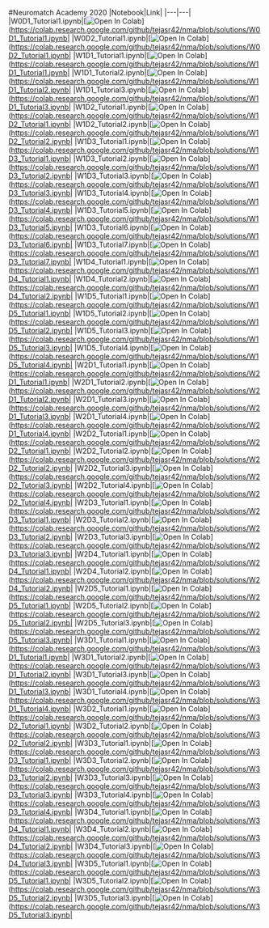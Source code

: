 #Neuromatch Academy 2020
|Notebook|Link|
|---|---|
|W0D1_Tutorial1.ipynb|[![Open In Colab](https://colab.research.google.com/assets/colab-badge.svg)](https://colab.research.google.com/github/tejasr42/nma/blob/solutions/W0D1_Tutorial1.ipynb|
|W0D2_Tutorial1.ipynb|[![Open In Colab](https://colab.research.google.com/assets/colab-badge.svg)](https://colab.research.google.com/github/tejasr42/nma/blob/solutions/W0D2_Tutorial1.ipynb|
|W1D1_Tutorial1.ipynb|[![Open In Colab](https://colab.research.google.com/assets/colab-badge.svg)](https://colab.research.google.com/github/tejasr42/nma/blob/solutions/W1D1_Tutorial1.ipynb|
|W1D1_Tutorial2.ipynb|[![Open In Colab](https://colab.research.google.com/assets/colab-badge.svg)](https://colab.research.google.com/github/tejasr42/nma/blob/solutions/W1D1_Tutorial2.ipynb|
|W1D1_Tutorial3.ipynb|[![Open In Colab](https://colab.research.google.com/assets/colab-badge.svg)](https://colab.research.google.com/github/tejasr42/nma/blob/solutions/W1D1_Tutorial3.ipynb|
|W1D2_Tutorial1.ipynb|[![Open In Colab](https://colab.research.google.com/assets/colab-badge.svg)](https://colab.research.google.com/github/tejasr42/nma/blob/solutions/W1D2_Tutorial1.ipynb|
|W1D2_Tutorial2.ipynb|[![Open In Colab](https://colab.research.google.com/assets/colab-badge.svg)](https://colab.research.google.com/github/tejasr42/nma/blob/solutions/W1D2_Tutorial2.ipynb|
|W1D3_Tutorial1.ipynb|[![Open In Colab](https://colab.research.google.com/assets/colab-badge.svg)](https://colab.research.google.com/github/tejasr42/nma/blob/solutions/W1D3_Tutorial1.ipynb|
|W1D3_Tutorial2.ipynb|[![Open In Colab](https://colab.research.google.com/assets/colab-badge.svg)](https://colab.research.google.com/github/tejasr42/nma/blob/solutions/W1D3_Tutorial2.ipynb|
|W1D3_Tutorial3.ipynb|[![Open In Colab](https://colab.research.google.com/assets/colab-badge.svg)](https://colab.research.google.com/github/tejasr42/nma/blob/solutions/W1D3_Tutorial3.ipynb|
|W1D3_Tutorial4.ipynb|[![Open In Colab](https://colab.research.google.com/assets/colab-badge.svg)](https://colab.research.google.com/github/tejasr42/nma/blob/solutions/W1D3_Tutorial4.ipynb|
|W1D3_Tutorial5.ipynb|[![Open In Colab](https://colab.research.google.com/assets/colab-badge.svg)](https://colab.research.google.com/github/tejasr42/nma/blob/solutions/W1D3_Tutorial5.ipynb|
|W1D3_Tutorial6.ipynb|[![Open In Colab](https://colab.research.google.com/assets/colab-badge.svg)](https://colab.research.google.com/github/tejasr42/nma/blob/solutions/W1D3_Tutorial6.ipynb|
|W1D3_Tutorial7.ipynb|[![Open In Colab](https://colab.research.google.com/assets/colab-badge.svg)](https://colab.research.google.com/github/tejasr42/nma/blob/solutions/W1D3_Tutorial7.ipynb|
|W1D4_Tutorial1.ipynb|[![Open In Colab](https://colab.research.google.com/assets/colab-badge.svg)](https://colab.research.google.com/github/tejasr42/nma/blob/solutions/W1D4_Tutorial1.ipynb|
|W1D4_Tutorial2.ipynb|[![Open In Colab](https://colab.research.google.com/assets/colab-badge.svg)](https://colab.research.google.com/github/tejasr42/nma/blob/solutions/W1D4_Tutorial2.ipynb|
|W1D5_Tutorial1.ipynb|[![Open In Colab](https://colab.research.google.com/assets/colab-badge.svg)](https://colab.research.google.com/github/tejasr42/nma/blob/solutions/W1D5_Tutorial1.ipynb|
|W1D5_Tutorial2.ipynb|[![Open In Colab](https://colab.research.google.com/assets/colab-badge.svg)](https://colab.research.google.com/github/tejasr42/nma/blob/solutions/W1D5_Tutorial2.ipynb|
|W1D5_Tutorial3.ipynb|[![Open In Colab](https://colab.research.google.com/assets/colab-badge.svg)](https://colab.research.google.com/github/tejasr42/nma/blob/solutions/W1D5_Tutorial3.ipynb|
|W1D5_Tutorial4.ipynb|[![Open In Colab](https://colab.research.google.com/assets/colab-badge.svg)](https://colab.research.google.com/github/tejasr42/nma/blob/solutions/W1D5_Tutorial4.ipynb|
|W2D1_Tutorial1.ipynb|[![Open In Colab](https://colab.research.google.com/assets/colab-badge.svg)](https://colab.research.google.com/github/tejasr42/nma/blob/solutions/W2D1_Tutorial1.ipynb|
|W2D1_Tutorial2.ipynb|[![Open In Colab](https://colab.research.google.com/assets/colab-badge.svg)](https://colab.research.google.com/github/tejasr42/nma/blob/solutions/W2D1_Tutorial2.ipynb|
|W2D1_Tutorial3.ipynb|[![Open In Colab](https://colab.research.google.com/assets/colab-badge.svg)](https://colab.research.google.com/github/tejasr42/nma/blob/solutions/W2D1_Tutorial3.ipynb|
|W2D1_Tutorial4.ipynb|[![Open In Colab](https://colab.research.google.com/assets/colab-badge.svg)](https://colab.research.google.com/github/tejasr42/nma/blob/solutions/W2D1_Tutorial4.ipynb|
|W2D2_Tutorial1.ipynb|[![Open In Colab](https://colab.research.google.com/assets/colab-badge.svg)](https://colab.research.google.com/github/tejasr42/nma/blob/solutions/W2D2_Tutorial1.ipynb|
|W2D2_Tutorial2.ipynb|[![Open In Colab](https://colab.research.google.com/assets/colab-badge.svg)](https://colab.research.google.com/github/tejasr42/nma/blob/solutions/W2D2_Tutorial2.ipynb|
|W2D2_Tutorial3.ipynb|[![Open In Colab](https://colab.research.google.com/assets/colab-badge.svg)](https://colab.research.google.com/github/tejasr42/nma/blob/solutions/W2D2_Tutorial3.ipynb|
|W2D2_Tutorial4.ipynb|[![Open In Colab](https://colab.research.google.com/assets/colab-badge.svg)](https://colab.research.google.com/github/tejasr42/nma/blob/solutions/W2D2_Tutorial4.ipynb|
|W2D3_Tutorial1.ipynb|[![Open In Colab](https://colab.research.google.com/assets/colab-badge.svg)](https://colab.research.google.com/github/tejasr42/nma/blob/solutions/W2D3_Tutorial1.ipynb|
|W2D3_Tutorial2.ipynb|[![Open In Colab](https://colab.research.google.com/assets/colab-badge.svg)](https://colab.research.google.com/github/tejasr42/nma/blob/solutions/W2D3_Tutorial2.ipynb|
|W2D3_Tutorial3.ipynb|[![Open In Colab](https://colab.research.google.com/assets/colab-badge.svg)](https://colab.research.google.com/github/tejasr42/nma/blob/solutions/W2D3_Tutorial3.ipynb|
|W2D4_Tutorial1.ipynb|[![Open In Colab](https://colab.research.google.com/assets/colab-badge.svg)](https://colab.research.google.com/github/tejasr42/nma/blob/solutions/W2D4_Tutorial1.ipynb|
|W2D4_Tutorial2.ipynb|[![Open In Colab](https://colab.research.google.com/assets/colab-badge.svg)](https://colab.research.google.com/github/tejasr42/nma/blob/solutions/W2D4_Tutorial2.ipynb|
|W2D5_Tutorial1.ipynb|[![Open In Colab](https://colab.research.google.com/assets/colab-badge.svg)](https://colab.research.google.com/github/tejasr42/nma/blob/solutions/W2D5_Tutorial1.ipynb|
|W2D5_Tutorial2.ipynb|[![Open In Colab](https://colab.research.google.com/assets/colab-badge.svg)](https://colab.research.google.com/github/tejasr42/nma/blob/solutions/W2D5_Tutorial2.ipynb|
|W2D5_Tutorial3.ipynb|[![Open In Colab](https://colab.research.google.com/assets/colab-badge.svg)](https://colab.research.google.com/github/tejasr42/nma/blob/solutions/W2D5_Tutorial3.ipynb|
|W3D1_Tutorial1.ipynb|[![Open In Colab](https://colab.research.google.com/assets/colab-badge.svg)](https://colab.research.google.com/github/tejasr42/nma/blob/solutions/W3D1_Tutorial1.ipynb|
|W3D1_Tutorial2.ipynb|[![Open In Colab](https://colab.research.google.com/assets/colab-badge.svg)](https://colab.research.google.com/github/tejasr42/nma/blob/solutions/W3D1_Tutorial2.ipynb|
|W3D1_Tutorial3.ipynb|[![Open In Colab](https://colab.research.google.com/assets/colab-badge.svg)](https://colab.research.google.com/github/tejasr42/nma/blob/solutions/W3D1_Tutorial3.ipynb|
|W3D1_Tutorial4.ipynb|[![Open In Colab](https://colab.research.google.com/assets/colab-badge.svg)](https://colab.research.google.com/github/tejasr42/nma/blob/solutions/W3D1_Tutorial4.ipynb|
|W3D2_Tutorial1.ipynb|[![Open In Colab](https://colab.research.google.com/assets/colab-badge.svg)](https://colab.research.google.com/github/tejasr42/nma/blob/solutions/W3D2_Tutorial1.ipynb|
|W3D2_Tutorial2.ipynb|[![Open In Colab](https://colab.research.google.com/assets/colab-badge.svg)](https://colab.research.google.com/github/tejasr42/nma/blob/solutions/W3D2_Tutorial2.ipynb|
|W3D3_Tutorial1.ipynb|[![Open In Colab](https://colab.research.google.com/assets/colab-badge.svg)](https://colab.research.google.com/github/tejasr42/nma/blob/solutions/W3D3_Tutorial1.ipynb|
|W3D3_Tutorial2.ipynb|[![Open In Colab](https://colab.research.google.com/assets/colab-badge.svg)](https://colab.research.google.com/github/tejasr42/nma/blob/solutions/W3D3_Tutorial2.ipynb|
|W3D3_Tutorial3.ipynb|[![Open In Colab](https://colab.research.google.com/assets/colab-badge.svg)](https://colab.research.google.com/github/tejasr42/nma/blob/solutions/W3D3_Tutorial3.ipynb|
|W3D3_Tutorial4.ipynb|[![Open In Colab](https://colab.research.google.com/assets/colab-badge.svg)](https://colab.research.google.com/github/tejasr42/nma/blob/solutions/W3D3_Tutorial4.ipynb|
|W3D4_Tutorial1.ipynb|[![Open In Colab](https://colab.research.google.com/assets/colab-badge.svg)](https://colab.research.google.com/github/tejasr42/nma/blob/solutions/W3D4_Tutorial1.ipynb|
|W3D4_Tutorial2.ipynb|[![Open In Colab](https://colab.research.google.com/assets/colab-badge.svg)](https://colab.research.google.com/github/tejasr42/nma/blob/solutions/W3D4_Tutorial2.ipynb|
|W3D4_Tutorial3.ipynb|[![Open In Colab](https://colab.research.google.com/assets/colab-badge.svg)](https://colab.research.google.com/github/tejasr42/nma/blob/solutions/W3D4_Tutorial3.ipynb|
|W3D5_Tutorial1.ipynb|[![Open In Colab](https://colab.research.google.com/assets/colab-badge.svg)](https://colab.research.google.com/github/tejasr42/nma/blob/solutions/W3D5_Tutorial1.ipynb|
|W3D5_Tutorial2.ipynb|[![Open In Colab](https://colab.research.google.com/assets/colab-badge.svg)](https://colab.research.google.com/github/tejasr42/nma/blob/solutions/W3D5_Tutorial2.ipynb|
|W3D5_Tutorial3.ipynb|[![Open In Colab](https://colab.research.google.com/assets/colab-badge.svg)](https://colab.research.google.com/github/tejasr42/nma/blob/solutions/W3D5_Tutorial3.ipynb|
